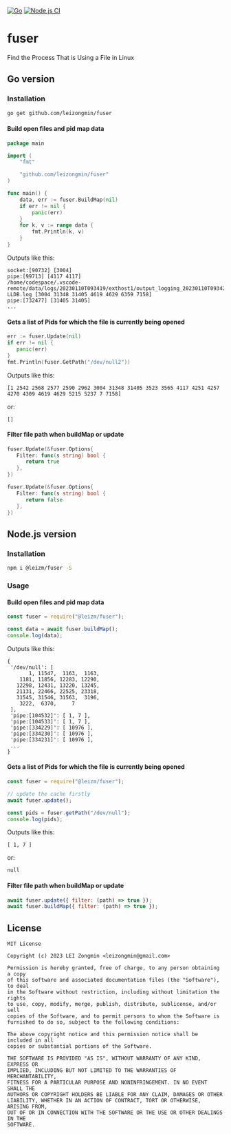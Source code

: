 [![Go](https://github.com/leizongmin/fuser/actions/workflows/go.yml/badge.svg)](https://github.com/leizongmin/fuser/actions/workflows/go.yml)
[![Node.js CI](https://github.com/leizongmin/fuser/actions/workflows/node.js.yml/badge.svg)](https://github.com/leizongmin/fuser/actions/workflows/node.js.yml)

# fuser

Find the Process That is Using a File in Linux

## Go version

### Installation

```bash
go get github.com/leizongmin/fuser
```

#### Build open files and pid map data

```go
package main

import (
	"fmt"

	"github.com/leizongmin/fuser"
)

func main() {
	data, err := fuser.BuildMap(nil)
	if err != nil {
		panic(err)
	}
	for k, v := range data {
		fmt.Println(k, v)
	}
}
```

Outputs like this:

```
socket:[90732] [3004]
pipe:[99713] [4117 4117]
/home/codespace/.vscode-remote/data/logs/20230110T093419/exthost1/output_logging_20230110T093428/12-LLDB.log [3004 31348 31405 4619 4629 6359 7158]
pipe:[732477] [31405 31405]
...
```

#### Gets a list of Pids for which the file is currently being opened

```go
err := fuser.Update(nil)
if err != nil {
   panic(err)
}
fmt.Println(fuser.GetPath("/dev/null2"))
```

Outputs like this:

```
[1 2542 2568 2577 2590 2962 3004 31348 31405 3523 3565 4117 4251 4257 4270 4309 4619 4629 5215 5237 7 7158]
```

or:

```
[]
```

#### Filter file path when buildMap or update

```go
fuser.Update(&fuser.Options{
   Filter: func(s string) bool {
      return true
   },
})

fuser.Update(&fuser.Options{
   Filter: func(s string) bool {
      return false
   },
})
```

## Node.js version

### Installation

```bash
npm i @leizm/fuser -S
```

### Usage

#### Build open files and pid map data

```js
const fuser = require("@leizm/fuser");

const data = await fuser.buildMap();
console.log(data);
```

Outputs like this:

```
{
 '/dev/null': [
       1, 11547,  1163,  1163,
    1181, 11856, 12283, 12290,
   12298, 12431, 13220, 13245,
   21131, 22466, 22525, 23318,
   31545, 31546, 31563,  3196,
    3222,  6370,     7
 ],
 'pipe:[104532]': [ 1, 7 ],
 'pipe:[104533]': [ 1, 7 ],
 'pipe:[334229]': [ 10976 ],
 'pipe:[334230]': [ 10976 ],
 'pipe:[334231]': [ 10976 ],
 ...
}
```

#### Gets a list of Pids for which the file is currently being opened

```js
const fuser = require("@leizm/fuser");

// update the cache firstly
await fuser.update();

const pids = fuser.getPath("/dev/null");
console.log(pids);
```

Outputs like this:

```
[ 1, 7 ]
```

or:

```
null
```

#### Filter file path when buildMap or update

```js
await fuser.update({ filter: (path) => true });
await fuser.buildMap({ filter: (path) => true });
```

## License

```
MIT License

Copyright (c) 2023 LEI Zongmin <leizongmin@gmail.com>

Permission is hereby granted, free of charge, to any person obtaining a copy
of this software and associated documentation files (the "Software"), to deal
in the Software without restriction, including without limitation the rights
to use, copy, modify, merge, publish, distribute, sublicense, and/or sell
copies of the Software, and to permit persons to whom the Software is
furnished to do so, subject to the following conditions:

The above copyright notice and this permission notice shall be included in all
copies or substantial portions of the Software.

THE SOFTWARE IS PROVIDED "AS IS", WITHOUT WARRANTY OF ANY KIND, EXPRESS OR
IMPLIED, INCLUDING BUT NOT LIMITED TO THE WARRANTIES OF MERCHANTABILITY,
FITNESS FOR A PARTICULAR PURPOSE AND NONINFRINGEMENT. IN NO EVENT SHALL THE
AUTHORS OR COPYRIGHT HOLDERS BE LIABLE FOR ANY CLAIM, DAMAGES OR OTHER
LIABILITY, WHETHER IN AN ACTION OF CONTRACT, TORT OR OTHERWISE, ARISING FROM,
OUT OF OR IN CONNECTION WITH THE SOFTWARE OR THE USE OR OTHER DEALINGS IN THE
SOFTWARE.
```
